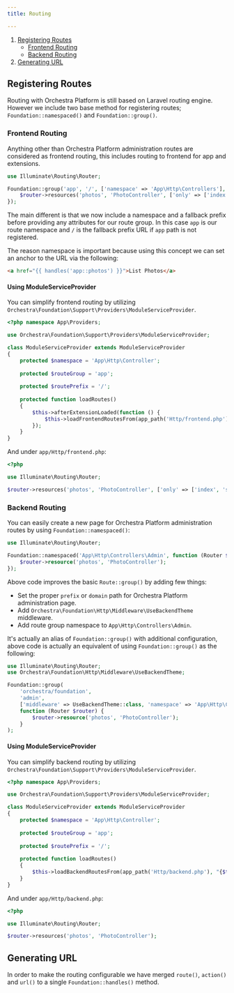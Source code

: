 ```yaml
---
title: Routing

---
```


1. [Registering Routes](#registering-routes)
   - [Frontend Routing](#frontend-routing)
   - [Backend Routing](#backend-routing)
2. [Generating URL](#generating-url)

<a name="registering-routes"></a>
## Registering Routes

Routing with Orchestra Platform is still based on Laravel routing engine. However we include two base method for registering routes; `Foundation::namespaced()` and `Foundation::group()`.

<a name="frontend-routing"></a>
### Frontend Routing

Anything other than Orchestra Platform administration routes are considered as frontend routing, this includes routing to frontend for app and extensions.

```php
use Illuminate\Routing\Router;

Foundation::group('app', '/', ['namespace' => 'App\Http\Controllers'], function (Router $router) {
    $router->resources('photos', 'PhotoController', ['only' => ['index', 'show']]);
});
```

The main different is that we now include a namespace and a fallback prefix before providing any attributes for our route group. In this case `app` is our route namespace and `/` is the fallback prefix URL if `app` path is not registered.

The reason namespace is important because using this concept we can set an anchor to the URL via the following:

```html
<a href="{{ handles('app::photos') }}">List Photos</a>
```

#### Using ModuleServiceProvider

You can simplify frontend routing by utilizing `Orchestra\Foundation\Support\Providers\ModuleServiceProvider`.

```php
<?php namespace App\Providers;

use Orchestra\Foundation\Support\Providers\ModuleServiceProvider;

class ModuleServiceProvider extends ModuleServiceProvider
{
    protected $namespace = 'App\Http\Controller';
    
    protected $routeGroup = 'app';
    
    protected $routePrefix = '/';
    
    protected function loadRoutes()
    {
        $this->afterExtensionLoaded(function () {
            $this->loadFrontendRoutesFrom(app_path('Http/frontend.php'));
        });
    }
}
```

And under `app/Http/frontend.php`:

```php
<?php

use Illuminate\Routing\Router;

$router->resources('photos', 'PhotoController', ['only' => ['index', 'show']]);
```

<a name="backend-routing"></a>
### Backend Routing

You can easily create a new page for Orchestra Platform administration routes by using `Foundation::namespaced()`:

```php
use Illuminate\Routing\Router;

Foundation::namespaced('App\Http\Controllers\Admin', function (Router $router) {
    $router->resource('photos', 'PhotoController');
});
```

Above code improves the basic `Route::group()` by adding few things:

* Set the proper `prefix` or `domain` path for Orchestra Platform administration page.
* Add `Orchestra\Foundation\Http\Middleware\UseBackendTheme` middleware.
* Add route group namespace to `App\Http\Controllers\Admin`.

It's actually an alias of `Foundation::group()` with additional configuration, above code is actually an equivalent of using `Foundation::group()` as the following:

```php
use Illuminate\Routing\Router;
use Orchestra\Foundation\Http\Middleware\UseBackendTheme;

Foundation::group(
    'orchestra/foundation',
    'admin',
    ['middleware' => UseBackendTheme::class, 'namespace' => 'App\Http\Controllers\Admin'],
    function (Router $router) {
        $router->resource('photos', 'PhotoController');
    }
);
```

#### Using ModuleServiceProvider

You can simplify backend routing by utilizing `Orchestra\Foundation\Support\Providers\ModuleServiceProvider`.

```php
<?php namespace App\Providers;

use Orchestra\Foundation\Support\Providers\ModuleServiceProvider;

class ModuleServiceProvider extends ModuleServiceProvider
{
    protected $namespace = 'App\Http\Controller';
    
    protected $routeGroup = 'app';
    
    protected $routePrefix = '/';
    
    protected function loadRoutes()
    {
        $this->loadBackendRoutesFrom(app_path('Http/backend.php'), "{$this->namespace}\Admin");
    }
}
```

And under `app/Http/backend.php`:

```php
<?php

use Illuminate\Routing\Router;

$router->resources('photos', 'PhotoController');
```

<a name="generating-url"></a>
## Generating URL

In order to make the routing configurable we have merged `route()`, `action()` and `url()` to a single `Foundation::handles()` method.
